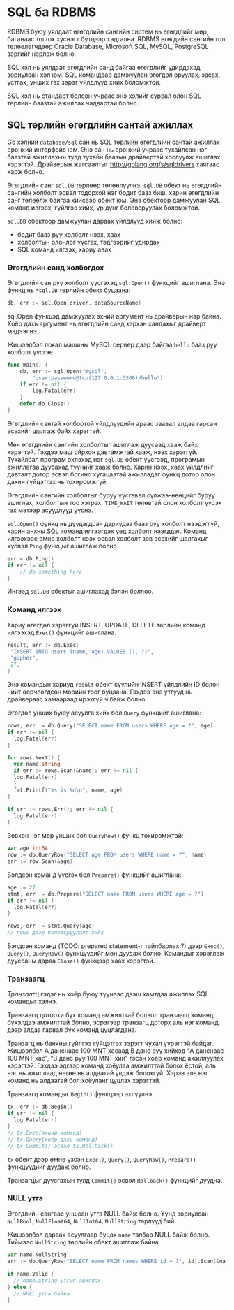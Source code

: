 #  SQL ба RDBMS

RDBMS буюу уялдаат өгөгдлийн сангийн систем нь өгөгдлийг мөр, баганаас тогтох  хүснэгт бүтцээр хадгална. RDBMS өгөгдийн сангийн гол төлөөлөгчдөөр Oracle Database, Microsoft SQL, MySQL, PostgreSQL зэргийг нэрлэж болно.

SQL хэл нь уялдаат өгөгдлийн санд байгаа өгөгдлийг удирдахад зориулсан хэл юм.  SQL командаар дамжуулан өгөгдөл оруулах, засах, устгах, унших гэх зэрэг үйлдлүүд хийх боломжтой.

SQL хэл нь стандарт болсон учраас энэ хэлийг сурвал олон SQL төрлийн баазтай ажиллах чадвартай болно.

##  SQL төрлийн өгөгдлийн сантай ажиллах

Go хэлний `database/sql` сан нь SQL төрлийн өгөгдлийн сантай ажиллах ерөнхий интерфэйс юм. Энэ сан нь ерөнхий учраас тухайлсан нэг баазтай ажиллахын тулд тухайн баазын драйвертай хослуулж ашиглах хэрэгтэй. Драйверын жагсаалтыг http://golang.org/s/sqldrivers хаягаас харж болно.

Өгөгдлийн санг `sql.DB` төрлөөр төлөөлүүлнэ. `sql.DB` обект нь өгөгдлийн сангийн холболт эсвэл тодорхой нэг бодит бааз биш, харин өгөгдлийн санг төлөөлж байгаа хийсвэр обект юм. Энэ обектоор дамжуулан SQL команд илгээх, гүйлгээ хийх, үр дүнг боловсруулах боломжтой.

`sql.DB` обектоор дамжуулан дараах үйлдлүүд хийж болно:

* бодит бааз руу холболт нээх, хаах
* холболтын олонлог үүсгэх, тэдгээрийг удирдах
* SQL команд илгээх, хариу авах

### Өгөгдлийн санд холбогдох

Өгөгдлийн сан руу холболт үүсгэхэд `sql.Open()` функцийг ашиглана. Энэ функц нь `*sql.DB` төрлийн обект буцаана:

```go
db, err := sql.Open(driver, dataSourceName)
```
sql.Open функцэд дамжуулах эхний аргумент нь драйверын нэр байна.
Хоёр дахь аргумент нь өгөгдлийн санд хэрхэн хандахыг драйверт мэдээлнэ.

Жишээлбэл локал машины MySQL сервер дээр байгаа `hello` бааз руу холболт үүсгэе.

```go
func main() {
    db, err := sql.Open("mysql",
        "user:password@tcp(127.0.0.1:3306)/hello")
    if err != nil {
        log.Fatal(err)
    }
    defer db.Close()
}
```

Өгөгдлийн сантай холбоотой үйлдлүүдийн араас заавал алдаа гарсан эсэхийг шалгаж байх хэрэгтэй.

Мөн өгөгдлийн сангийн холболтыг ашиглаж дуусаад хааж байх хэрэгтэй. Гэхдээ маш ойрхон давтамжтай хааж, нээх хэрэггүй. Тухайлбал програм эхлэхэд нэг `sql.DB` обект үүсгээд,  програмын ажиллагаа дуусахад түүнийг хааж болно. Харин нээх, хаах үйлдлийг давталт дотор эсвэл богино хугацаатай ажилладаг функц дотор олон дахин гүйцэтгэх нь тохиромжгүй.

Өгөгдлийн сангийн холболтыг буруу үүсгэвэл сүлжээ-нөөцийг буруу ашиглах, холболтын тоо хэтрэх, `TIME_WAIT` төлөвтэй олон холболт үүсэх гэх мэтээр асуудлууд үүснэ.

`sql.Open()` функц нь дуудагдсан дариудаа бааз руу холболт нээдэггүй, харин анхны SQL команд илгээгдэх үед холболт нээгддэг. Команд илгээхээс өмнө холболт нээх эсвэл холболт зөв эсэхийг шалгахыг хүсвэл `Ping` функцыг ашиглаж болно.

```go
err = db.Ping()
if err != nil {
    // do something here
}
```

Ингээд `sql.DB` обектыг ашиглахад бэлэн боллоо.

### Команд илгээх

Хариу өгөгдөл хэрэггүй INSERT, UPDATE, DELETE төрлийн команд илгээхэд `Exec()` функцийг ашиглана:

```go
result, err := db.Exec(
 "INSERT INTO users (name, age) VALUES (?, ?)",
 "gopher",
 27,
)
```

Энэ командын хариуд `result` обект сүүлийн INSERT үйлдлийн ID болон нийт өөрчлөгдсөн мөрийн тоог буцаана. Гэхдээ энэ утгууд нь драйвераас хамаараад ирэхгүй ч байж болно.

Өгөгдөл унших буюу асуулга хийх бол `Query` функцийг ашиглана:

```go
rows, err := db.Query("SELECT name FROM users WHERE age = ?", age)
if err != nil {
  log.Fatal(err)
}

for rows.Next() {
  var name string
  if err := rows.Scan(&name); err != nil {
  log.Fatal(err)
  }
  fmt.Printf("%s is %d\n", name, age)
}

if err := rows.Err(); err != nil {
  log.Fatal(err)
}
```

Зөвхөн нэг мөр унших бол `QueryRow()` функц тохиромжтой:

```go
var age int64
row := db.QueryRow("SELECT age FROM users WHERE name = ?", name)
err := row.Scan(&age)
```

Бэлдсэн команд үүсгэх бол `Prepare()` функцийг ашиглана:

```go
age := 27
stmt, err := db.Prepare("SELECT name FROM users WHERE age = ?")
if err != nil {
  log.Fatal(err)
}

rows, err := stmt.Query(age)
// rows дээр боловсруулалт хийх
```

Бэлдсэн команд (TODO: prepared statement-г тайлбарлах ?) дээр `Exec()`, `Query()`, `QueryRow()` функцүүдийг мөн дуудаж болно. Командыг хэрэглэж дууссаны дараа `Close()` функцээр хаах хэрэгтэй.

### Транзаагц

*Транзаагц* гэдэг нь хоёр буюу түүнээс дээш хамтдаа ажиллах SQL командыг хэлнэ.

Транзаагц доторхи бүх команд амжилттай болвол транзаагц команд бүхэлдээ амжилттай болно, эсрэгээр транзагц доторх аль нэг команд дээр алдаа гарвал бүх команд цуцлагдана.

Транзагц нь банкны гүйлгээ гүйцэтгэх зэрэгт чухал үүрэгтэй байдаг. Жишээлбэл A данснаас 100 MNT хасаад B данс руу хийхэд “A данснаас 100 MNT хас”, “B данс руу 100 MNT хий” гэсэн хоёр команд ажиллуулах хэрэгтэй. Гэхдээ эдгээр команд хоёулаа амжилттай болох ёстой, аль нэг нь ажиллаад нөгөө нь алдаатай үлдэж болохгүй. Хэрэв аль нэг команд нь алдаатай бол хоёуланг цуцлах хэрэгтэй.

Транзаагц командыг `Begin()` функцээр эхлүүлнэ:

```go
tx, err := db.Begin()
if err != nil {
  log.Fatal(err)
}
// tx.Exec(эхний команд)
// tx.Query(хоёр дахь команд)
// tx.Commit() эсвэл tx.Rollback()
```

`tx` обект дээр өмнө үзсэн `Exec()`, `Query()`, `QueryRow()`, `Prepare()` функцүүдийг дуудаж болно.

Транзагцыг дуусгахын тулд `Commit()` эсвэл `Rollback()` функцийг дуудна.

### NULL утга

Өгөгдлийн сангаас уншсан утга NULL байж болно. Үүнд зориулсан `NullBool`, `NullFloat64`, `NullInt64`, `NullString` төрлүүд бий.

Жишээлбэл дараах асуулгаар буцах `name` талбар NULL байж болно. Тиймээс `NullString` төрлийн обект ашиглаж байна.

```go
var name NullString
err := db.QueryRow("SELECT name FROM names WHERE id = ?", id).Scan(&name)
...
if name.Valid {
  // name.String утгыг ашиглах
} else {
  // NULL утга байна
}
```

